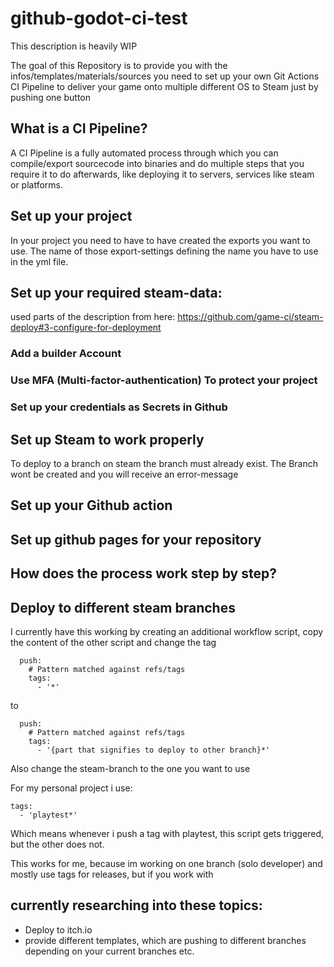 # github-godot-ci-test

This description is heavily WIP

The goal of this Repository is to provide you with the infos/templates/materials/sources you need to set up your own Git Actions CI Pipeline to deliver your game onto multiple different OS to Steam just by pushing one button


## What is a CI Pipeline?
A CI Pipeline is a fully automated process through which you can compile/export sourcecode into binaries and do multiple steps that you require it to do afterwards, like deploying it to servers, services like steam or platforms.


## Set up your project

In your project you need to have to have created the exports you want to use. The name of those export-settings defining the name you have to use in the yml file.


## Set up your required steam-data:
used parts of the description from here:
https://github.com/game-ci/steam-deploy#3-configure-for-deployment

### Add a builder Account

### Use MFA (Multi-factor-authentication) To protect your project

### Set up your credentials as Secrets in Github

## Set up Steam to work properly

To deploy to a branch on steam the branch must already exist. The Branch wont be created and you will receive an error-message


## Set up your Github action


## Set up github pages for your repository


## How does the process work step by step?

## Deploy to different steam branches
I currently have this working by creating an additional workflow script, copy the content of the other script and change the tag

```
  push:
    # Pattern matched against refs/tags
    tags:        
      - '*'
```

to

```
  push:
    # Pattern matched against refs/tags
    tags:        
      - '{part that signifies to deploy to other branch}*'
```

Also change the steam-branch to the one you want to use


For my personal project i use:
```
tags:
  - 'playtest*'
```
Which means whenever i push a tag with playtest, this script gets triggered, but the other does not.

This works for me, because im working on one branch (solo developer) and mostly use tags for releases, but if you work with 

## currently researching into these topics:
- Deploy to itch.io
- provide different templates, which are pushing to different branches depending on your current branches etc.
